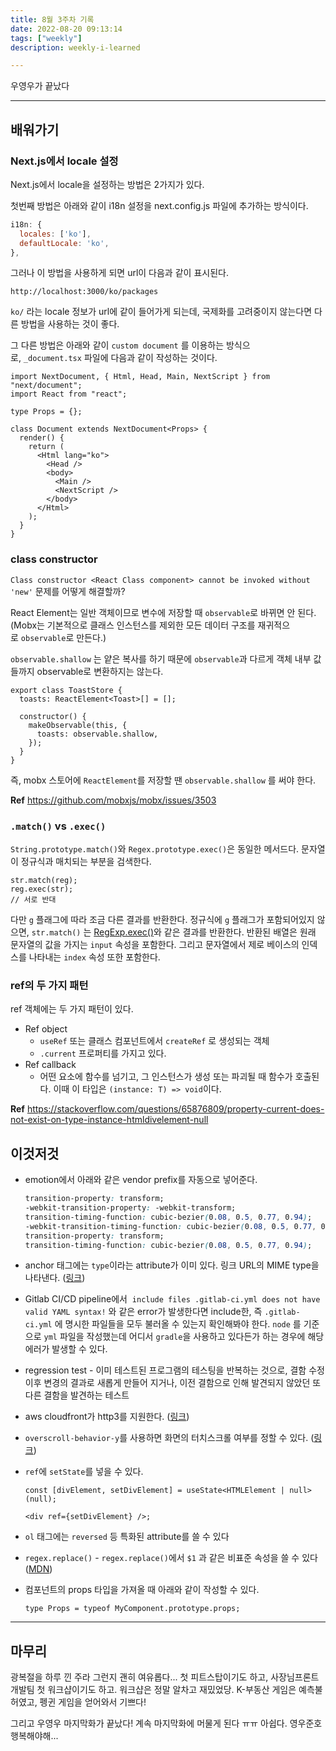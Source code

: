 ```yaml
---
title: 8월 3주차 기록
date: 2022-08-20 09:13:14
tags: ["weekly"]
description: weekly-i-learned

---
```


우영우가 끝났다

<!-- more -->

---

## 배워가기

### Next.js에서 locale 설정

Next.js에서 locale을 설정하는 방법은 2가지가 있다.

첫번째 방법은 아래와 같이 i18n 설정을 next.config.js 파일에 추가하는 방식이다.

```jsx
i18n: {
  locales: ['ko'],
  defaultLocale: 'ko',
},
```

그러나 이 방법을 사용하게 되면 url이 다음과 같이 표시된다.

`http://localhost:3000/ko/packages`

`ko/` 라는 locale 정보가 url에 같이 들어가게 되는데, 국제화를 고려중이지 않는다면 다른 방법을 사용하는 것이 좋다.

그 다른 방법은 아래와 같이 `custom document` 를 이용하는 방식으로, `_document.tsx` 파일에 다음과 같이 작성하는 것이다.

```tsx
import NextDocument, { Html, Head, Main, NextScript } from "next/document";
import React from "react";

type Props = {};

class Document extends NextDocument<Props> {
  render() {
    return (
      <Html lang="ko">
        <Head />
        <body>
          <Main />
          <NextScript />
        </body>
      </Html>
    );
  }
}
```

### class constructor

`Class constructor <React Class component> cannot be invoked without 'new'` 문제를 어떻게 해결할까?

React Element는 일반 객체이므로 변수에 저장할 때 `observable`로 바뀌면 안 된다. (Mobx는 기본적으로 클래스 인스턴스를 제외한 모든 데이터 구조를 재귀적으로 `observable`로 만든다.)

`observable.shallow` 는 얕은 복사를 하기 때문에 `observable`과 다르게 객체 내부 값들까지 observable로 변환하지는 않는다.

```tsx
export class ToastStore {
  toasts: ReactElement<Toast>[] = [];

  constructor() {
    makeObservable(this, {
      toasts: observable.shallow,
    });
  }
}
```

즉, mobx 스토어에 `ReactElement`를 저장할 땐 `observable.shallow` 를 써야 한다.

**Ref** <https://github.com/mobxjs/mobx/issues/3503>

### `.match()` vs `.exec()`

`String.prototype.match()`와 `Regex.prototype.exec()`은 동일한 메서드다. 문자열이 정규식과 매치되는 부분을 검색한다.

```tsx
str.match(reg);
reg.exec(str);
// 서로 반대
```

다만 `g` 플래그에 따라 조금 다른 결과를 반환한다. 정규식에 `g` 플래그가 포함되어있지 않으면, `str.match()` 는 [RegExp.exec()](https://developer.mozilla.org/ko/docs/Web/JavaScript/Reference/Global_Objects/RegExp/exec)와 같은 결과를 반환한다. 반환된 배열은 원래 문자열의 값을 가지는 `input` 속성을 포함한다. 그리고 문자열에서 제로 베이스의 인덱스를 나타내는 `index` 속성 또한 포함한다.

### ref의 두 가지 패턴

ref 객체에는 두 가지 패턴이 있다.

- Ref object
  - `useRef` 또는 클래스 컴포넌트에서 `createRef` 로 생성되는 객체
  - `.current` 프로퍼티를 가지고 있다.
- Ref callback
  - 어떤 요소에 함수를 넘기고, 그 인스턴스가 생성 또는 파괴될 때 함수가 호출된다. 이때 이 타입은 `(instance: T) => void`이다.

**Ref** <https://stackoverflow.com/questions/65876809/property-current-does-not-exist-on-type-instance-htmldivelement-null>

## 이것저것

- emotion에서 아래와 같은 vendor prefix를 자동으로 넣어준다.

  ```css
  transition-property: transform;
  -webkit-transition-property: -webkit-transform;
  transition-timing-function: cubic-bezier(0.08, 0.5, 0.77, 0.94);
  -webkit-transition-timing-function: cubic-bezier(0.08, 0.5, 0.77, 0.94);
  transition-property: transform;
  transition-timing-function: cubic-bezier(0.08, 0.5, 0.77, 0.94);
  ```

- anchor 태그에는 `type`이라는 attribute가 이미 있다. 링크 URL의 MIME type을 나타낸다. ([링크](https://developer.mozilla.org/ko/docs/Web/HTML/Element/a#attr-type))
- Gitlab CI/CD pipeline에서  `include files .gitlab-ci.yml does not have valid YAML syntax!` 와 같은 error가 발생한다면 include한, 즉 `.gitlab-ci.yml` 에 명시한 파일들을 모두 불러올 수 있는지 확인해봐야 한다. `node` 를 기준으로 `yml` 파일을 작성했는데 어디서 `gradle`을 사용하고 있다든가 하는 경우에 해당 에러가 발생할 수 있다.
- regression test - 이미 테스트된 프로그램의 테스팅을 반복하는 것으로, 결함 수정 이후 변경의 결과로 새롭게 만들어 지거나, 이전 결함으로 인해 발견되지 않았던 또 다른 결함을 발견하는 테스트
- aws cloudfront가 http3를 지원한다. ([링크](https://aws.amazon.com/blogs/aws/new-http-3-support-for-amazon-cloudfront/))
- `overscroll-behavior-y`를 사용하면 화면의 터치스크롤 여부를 정할 수 있다. ([링크](https://developer.mozilla.org/en-US/docs/Web/CSS/overscroll-behavior-y))
- `ref`에 `setState`를 넣을 수 있다.

  ```tsx
  const [divElement, setDivElement] = useState<HTMLElement | null>(null);

  <div ref={setDivElement} />;
  ```

- `ol` 태그에는 `reversed` 등 특화된 attribute를 쓸 수 있다
- `regex.replace()` - `regex.replace()`에서 `$1` 과 같은 비표준 속성을 쓸 수 있다 ([MDN](https://developer.mozilla.org/ko/docs/Web/JavaScript/Reference/Global_Objects/RegExp/n))
- 컴포넌트의 props 타입을 가져올 때 아래와 같이 작성할 수 있다.
  ```tsx
  type Props = typeof MyComponent.prototype.props;
  ```

---

## 마무리

광복절을 하루 낀 주라 그런지 괜히 여유롭다... 첫 피트스탑이기도 하고, 사장님프론트개발팀 첫 워크샵이기도 하고. 워크샵은 정말 알차고 재밌었당. K-부동산 게임은 예측불허였고, 펭귄 게임을 얻어와서 기쁘다!

그리고 우영우 마지막화가 끝났다! 계속 마지막화에 머물게 된다 ㅠㅠ 아쉽다. 영우준호 행복해야해...
